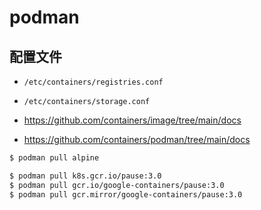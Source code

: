 # podman

## 配置文件

* `/etc/containers/registries.conf`
* `/etc/containers/storage.conf`

* https://github.com/containers/image/tree/main/docs
* https://github.com/containers/podman/tree/main/docs

```bash
$ podman pull alpine

$ podman pull k8s.gcr.io/pause:3.0
$ podman pull gcr.io/google-containers/pause:3.0
$ podman pull gcr.mirror/google-containers/pause:3.0
```
